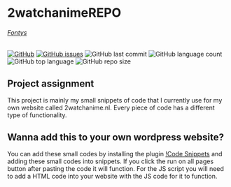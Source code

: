 # 2watchanimeREPO
###### [Fontys](https://fhict.instructure.com/courses/12117/pages/applicaties?module_item_id=753300)

[![GitHub](https://img.shields.io/github/license/kefmans123/2watchanimeREPO)](https://github.com/kefmans123/2watchanimeREPO/blob/master/LICENSE) [![GitHub issues](https://img.shields.io/github/issues/kefmans123/2watchanimeREPO)](https://github.com/kefmans123/2watchanimeREPO/issues) ![GitHub last commit](https://img.shields.io/github/last-commit/kefmans123/2watchanimeREPO)
![GitHub language count](https://img.shields.io/github/languages/count/kefmans123/2watchanimeREPO) ![GitHub top language](https://img.shields.io/github/languages/top/kefmans123/2watchanimeREPO) ![GitHub repo size](https://img.shields.io/github/repo-size/kefmans123/2watchanimeREPO)

## Project assignment
This project is mainly my small snippets of code that I currently use for my own website called 2watchanime.nl. Every piece of code has a different type of functionality.

## Wanna add this to your own wordpress website?
You can add these small codes by installing the plugin [!Code Snippets](https://nl.wordpress.org/plugins/code-snippets/) and adding these small codes into snippets. If you click the run on all pages button after pasting the code it will function. For the JS script you will need to add a HTML code into your website with the JS code for it to function.

